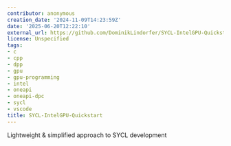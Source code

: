 ```yaml
---
contributor: anonymous
creation_date: '2024-11-09T14:23:59Z'
date: '2025-06-20T12:22:10'
external_url: https://github.com/DominikLindorfer/SYCL-IntelGPU-Quickstart
license: Unspecified
tags:
- c
- cpp
- dpp
- gpu
- gpu-programming
- intel
- oneapi
- oneapi-dpc
- sycl
- vscode
title: SYCL-IntelGPU-Quickstart
---
```


Lightweight & simplified approach to SYCL development
